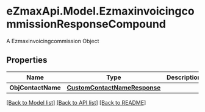 # eZmaxApi.Model.EzmaxinvoicingcommissionResponseCompound
A Ezmaxinvoicingcommission Object

## Properties

Name | Type | Description | Notes
------------ | ------------- | ------------- | -------------
**ObjContactName** | [**CustomContactNameResponse**](CustomContactNameResponse.md) |  | [optional] 

[[Back to Model list]](../README.md#documentation-for-models) [[Back to API list]](../README.md#documentation-for-api-endpoints) [[Back to README]](../README.md)

